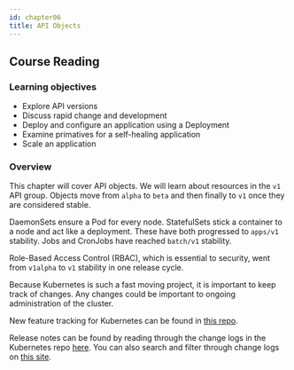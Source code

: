 ```yaml
---
id: chapter06
title: API Objects
---
```


## Course Reading

### Learning objectives

- Explore API versions
- Discuss rapid change and development
- Deploy and configure an application using a Deployment
- Examine primatives for a self-healing application
- Scale an application


### Overview

This chapter will cover API objects.  We will learn about resources in the `v1` API group. Objects move from `alpha` to `beta` and then finally to `v1` once they are considered stable.

DaemonSets ensure a Pod for every node.  StatefulSets stick a container to a node and act like a deployment.  These have both progressed to `apps/v1` stability. Jobs and CronJobs have reached `batch/v1` stability.

Role-Based Access Control (RBAC), which is essential to security, went from `v1alpha` to `v1` stability in one release cycle.

Because Kubernetes is such a fast moving project, it is important to keep track of changes. Any changes could be important to ongoing administration of the cluster.

New feature tracking for Kubernetes can be found in [this repo](https://github.com/kubernetes/enhancements).

Release notes can be found by reading through the change logs in the Kubernetes repo [here](https://github.com/kubernetes/kubernetes/tree/master/CHANGELOG). You can also search and filter through change logs on [this site](https://relnotes.k8s.io/).
